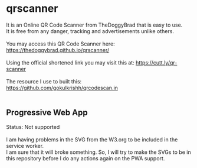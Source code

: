 # qrscanner
It is an Online QR Code Scanner from TheDoggyBrad that is easy to use.
<br>
It is free from any danger, tracking and advertisements unlike others.
<br>
<br>
You may access this QR Code Scanner here: https://thedoggybrad.github.io/qrscanner/
<br>
<br>
Using the official shortened link you may visit this at: https://cutt.ly/qr-scanner
<br>
<br>
The resource I use to built this: https://github.com/gokulkrishh/qrcodescan.in
<br>
<br>
## Progressive Web App
Status: Not supported
<br>
<br>
I am having problems in the SVG from the W3.org to be included in the service worker.
<br>
I am sure that it will broke something. So, I will try to make the SVGs to be in this repository before I do any actions again on the PWA support.
